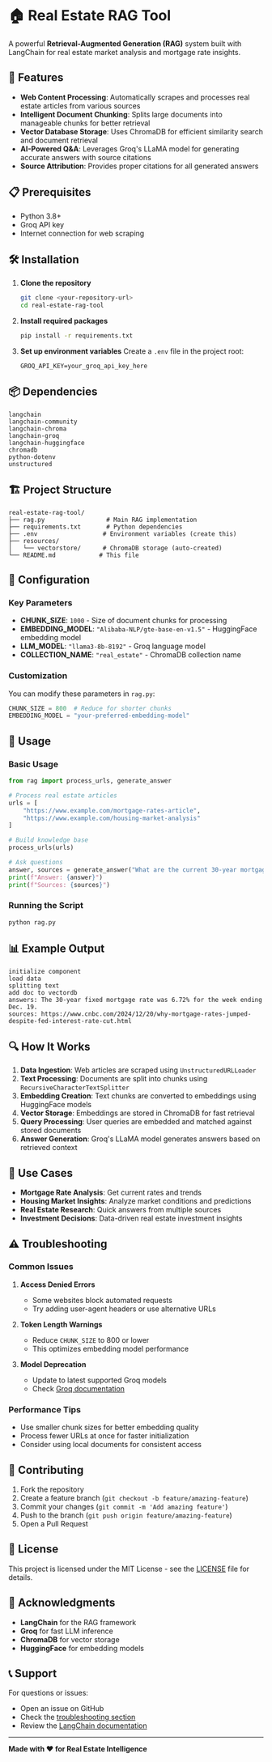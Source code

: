 # 🏠 Real Estate RAG Tool

A powerful **Retrieval-Augmented Generation (RAG)** system built with LangChain for real estate market analysis and mortgage rate insights.

## 🚀 Features

- **Web Content Processing**: Automatically scrapes and processes real estate articles from various sources
- **Intelligent Document Chunking**: Splits large documents into manageable chunks for better retrieval
- **Vector Database Storage**: Uses ChromaDB for efficient similarity search and document retrieval
- **AI-Powered Q&A**: Leverages Groq's LLaMA model for generating accurate answers with source citations
- **Source Attribution**: Provides proper citations for all generated answers

## 📋 Prerequisites

- Python 3.8+
- Groq API key
- Internet connection for web scraping

## 🛠️ Installation

1. **Clone the repository**
   ```bash
   git clone <your-repository-url>
   cd real-estate-rag-tool
   ```

2. **Install required packages**
   ```bash
   pip install -r requirements.txt
   ```

3. **Set up environment variables**
   Create a `.env` file in the project root:
   ```env
   GROQ_API_KEY=your_groq_api_key_here
   ```

## 📦 Dependencies

```
langchain
langchain-community
langchain-chroma
langchain-groq
langchain-huggingface
chromadb
python-dotenv
unstructured
```

## 🏗️ Project Structure

```
real-estate-rag-tool/
├── rag.py                 # Main RAG implementation
├── requirements.txt       # Python dependencies
├── .env                  # Environment variables (create this)
├── resources/
│   └── vectorstore/      # ChromaDB storage (auto-created)
└── README.md            # This file
```

## 🔧 Configuration

### Key Parameters

- **CHUNK_SIZE**: `1000` - Size of document chunks for processing
- **EMBEDDING_MODEL**: `"Alibaba-NLP/gte-base-en-v1.5"` - HuggingFace embedding model
- **LLM_MODEL**: `"llama3-8b-8192"` - Groq language model
- **COLLECTION_NAME**: `"real_estate"` - ChromaDB collection name

### Customization

You can modify these parameters in `rag.py`:

```python
CHUNK_SIZE = 800  # Reduce for shorter chunks
EMBEDDING_MODEL = "your-preferred-embedding-model"
```

## 🚀 Usage

### Basic Usage

```python
from rag import process_urls, generate_answer

# Process real estate articles
urls = [
    "https://www.example.com/mortgage-rates-article",
    "https://www.example.com/housing-market-analysis"
]

# Build knowledge base
process_urls(urls)

# Ask questions
answer, sources = generate_answer("What are the current 30-year mortgage rates?")
print(f"Answer: {answer}")
print(f"Sources: {sources}")
```

### Running the Script

```bash
python rag.py
```

## 📊 Example Output

```
initialize component
load data
splitting text
add doc to vectordb
answers: The 30-year fixed mortgage rate was 6.72% for the week ending Dec. 19.
sources: https://www.cnbc.com/2024/12/20/why-mortgage-rates-jumped-despite-fed-interest-rate-cut.html
```

## 🔍 How It Works

1. **Data Ingestion**: Web articles are scraped using `UnstructuredURLLoader`
2. **Text Processing**: Documents are split into chunks using `RecursiveCharacterTextSplitter`
3. **Embedding Creation**: Text chunks are converted to embeddings using HuggingFace models
4. **Vector Storage**: Embeddings are stored in ChromaDB for fast retrieval
5. **Query Processing**: User queries are embedded and matched against stored documents
6. **Answer Generation**: Groq's LLaMA model generates answers based on retrieved context

## 🎯 Use Cases

- **Mortgage Rate Analysis**: Get current rates and trends
- **Housing Market Insights**: Analyze market conditions and predictions
- **Real Estate Research**: Quick answers from multiple sources
- **Investment Decisions**: Data-driven real estate investment insights

## ⚠️ Troubleshooting

### Common Issues

1. **Access Denied Errors**
   - Some websites block automated requests
   - Try adding user-agent headers or use alternative URLs

2. **Token Length Warnings**
   - Reduce `CHUNK_SIZE` to 800 or lower
   - This optimizes embedding model performance

3. **Model Deprecation**
   - Update to latest supported Groq models
   - Check [Groq documentation](https://console.groq.com/docs/models)

### Performance Tips

- Use smaller chunk sizes for better embedding quality
- Process fewer URLs at once for faster initialization
- Consider using local documents for consistent access

## 🤝 Contributing

1. Fork the repository
2. Create a feature branch (`git checkout -b feature/amazing-feature`)
3. Commit your changes (`git commit -m 'Add amazing feature'`)
4. Push to the branch (`git push origin feature/amazing-feature`)
5. Open a Pull Request

## 📄 License

This project is licensed under the MIT License - see the [LICENSE](LICENSE) file for details.

## 🙏 Acknowledgments

- **LangChain** for the RAG framework
- **Groq** for fast LLM inference
- **ChromaDB** for vector storage
- **HuggingFace** for embedding models

## 📞 Support

For questions or issues:
- Open an issue on GitHub
- Check the [troubleshooting section](#-troubleshooting)
- Review the [LangChain documentation](https://python.langchain.com/)

---

**Made with ❤️ for Real Estate Intelligence**